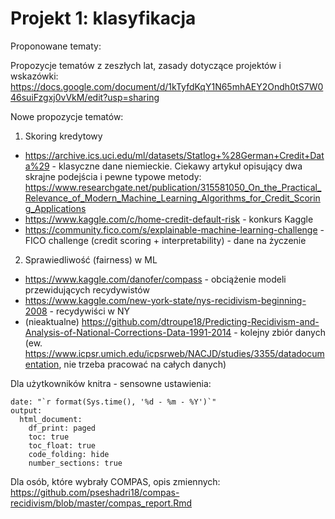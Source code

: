 # Projekt 1: klasyfikacja

Proponowane tematy:

Propozycje tematów z zeszłych lat, zasady dotyczące projektów i wskazówki: https://docs.google.com/document/d/1kTyfdKqY1N65mhAEY2Ondh0tS7W046suiFzgxj0vVkM/edit?usp=sharing

Nowe propozycje tematów: 

  1. Skoring kredytowy
  
  - https://archive.ics.uci.edu/ml/datasets/Statlog+%28German+Credit+Data%29 - klasyczne dane niemieckie. Ciekawy artykuł opisujący dwa skrajne podejścia i pewne typowe metody: https://www.researchgate.net/publication/315581050_On_the_Practical_Relevance_of_Modern_Machine_Learning_Algorithms_for_Credit_Scoring_Applications
  - https://www.kaggle.com/c/home-credit-default-risk - konkurs Kaggle
  - https://community.fico.com/s/explainable-machine-learning-challenge - FICO challenge (credit scoring + interpretability) - dane na życzenie
  2. Sprawiedliwość (fairness) w ML
  - https://www.kaggle.com/danofer/compass - obciążenie modeli przewidujących recydywistów
  - https://www.kaggle.com/new-york-state/nys-recidivism-beginning-2008 - recydywiści w NY
  - (nieaktualne) https://github.com/dtroupe18/Predicting-Recidivism-and-Analysis-of-National-Corrections-Data-1991-2014 - kolejny zbiór danych (ew. https://www.icpsr.umich.edu/icpsrweb/NACJD/studies/3355/datadocumentation, nie trzeba pracować na całych danych) 




Dla użytkowników knitra - sensowne ustawienia:

```
date: "`r format(Sys.time(), '%d - %m - %Y')`"
output:
  html_document:
    df_print: paged
    toc: true
    toc_float: true
    code_folding: hide
    number_sections: true
```

Dla osób, które wybrały COMPAS, opis zmiennych:
https://github.com/pseshadri18/compas-recidivism/blob/master/compas_report.Rmd
